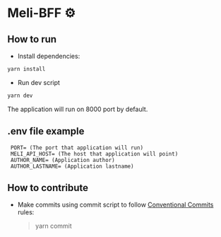 # Meli-BFF ⚙️

## How to run

- Install dependencies:

```bash
yarn install
```

- Run dev script

```bash
yarn dev
```

The application will run on 8000 port by default.

## .env file example

     PORT= (The port that application will run)
     MELI_API_HOST= (The host that application will point)
     AUTHOR_NAME= (Application author)
     AUTHOR_LASTNAME= (Application lastname)

## How to contribute

- Make commits using commit script to follow [Conventional Commits](https://www.conventionalcommits.org) rules:

  > yarn commit
